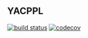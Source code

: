 ## YACPPL
[![build status](https://travis-ci.org/Mrokkk/yacppl.svg?branch=master)](https://travis-ci.org/Mrokkk/yacppl)
[![codecov](https://codecov.io/gh/Mrokkk/yacppl/branch/master/graph/badge.svg)](https://codecov.io/gh/Mrokkk/yacppl)

